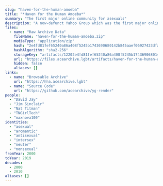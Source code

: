```yaml
---
slug: "haven-for-the-human-amoeba"
title: "*Haven for the Human Amoeba*"
summary: "The first major online community for asexuals"
description: "A now-defunct Yahoo Group which was the first major online community for asexuals"
files:
  - name: "Raw Archive Data"
    fileName: "haven-for-the-human-amoeba.zip"
    mediaType: "application/zip"
    hash: "2e4fd81fef65240a86a408f5245b1743690680142b845aaef06927423dfa2f89"
    hashAlgorithm: "sha2-256"
    storageKey: "artifacts/12202e4fd81fef65240a86a408f5245b1743690680142b845aaef06927423dfa2f89"
    url: "https://files.acearchive.lgbt/artifacts/haven-for-the-human-amoeba/haven-for-the-human-amoeba.zip"
    hidden: false
    aliases: []
links:
  - name: "Browsable Archive"
    url: "https://hha.acearchive.lgbt"
  - name: "Source Code"
    url: "https://github.com/acearchive/yg-render"
people:
  - "David Jay"
  - "Jim Sinclair"
  - "Nat Titman"
  - "TNGirlTech"
  - "maxnova100"
identities:
  - "asexual"
  - "aromantic"
  - "antisexual"
  - "intersex"
  - "neuter"
  - "nonsexual"
fromYear: 2000
toYear: 2019
decades:
  - 2000
  - 2010
aliases: []
---
```

